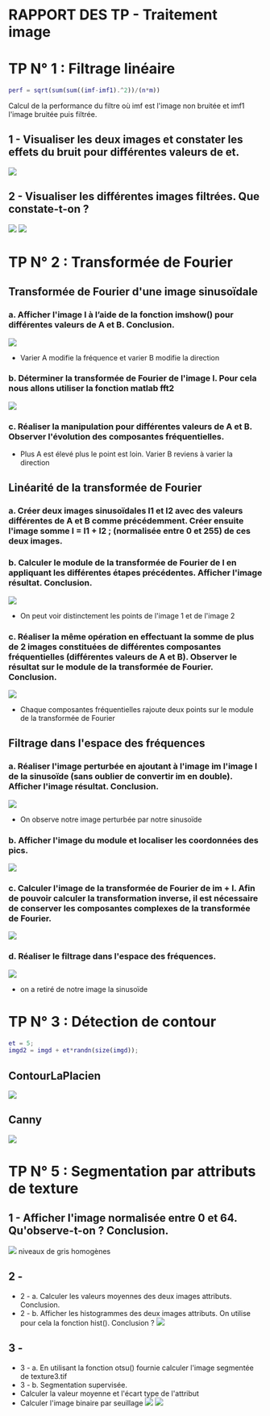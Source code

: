 # RAPPORT DES TP - Traitement image
# TP N° 1 : Filtrage linéaire

```matlab
perf = sqrt(sum(sum((imf-imf1).^2))/(n*m))
```
Calcul de la performance du filtre où imf est l'image non bruitée et imf1 l'image bruitée puis filtrée.
## 1 - Visualiser les deux images et constater les effets du bruit pour différentes valeurs de et.
![](https://i.imgur.com/xooJY4O.png)
## 2 - Visualiser les différentes images filtrées. Que constate-t-on ?
![](https://i.imgur.com/dS0KoyL.png)
![](https://i.imgur.com/jS7d914.png)


# TP N° 2 : Transformée de Fourier
## Transformée de Fourier d'une image sinusoïdale
### a. Afficher l'image I à l’aide de la fonction imshow() pour différentes valeurs de A et B. Conclusion.
![](https://i.imgur.com/Wu7pnbd.png)
- Varier A modifie la fréquence et varier B modifie la direction
### b. Déterminer la transformée de Fourier de l'image I. Pour cela nous allons utiliser la fonction matlab fft2 
![](https://i.imgur.com/bJxuUP9.png)
### c. Réaliser la manipulation pour différentes valeurs de A et B. Observer l'évolution des composantes fréquentielles.
- Plus A est élevé plus le point est loin. Varier B reviens à varier la direction

## Linéarité de la transformée de Fourier
### a. Créer deux images sinusoïdales I1 et I2 avec des valeurs différentes de A et B comme précédemment. Créer ensuite l'image somme I = I1 + I2 ; (normalisée entre 0 et 255) de ces deux images.
### b. Calculer le module de la transformée de Fourier de I en appliquant les différentes étapes précédentes. Afficher l'image résultat. Conclusion.
![](https://i.imgur.com/NalRKxE.png)
- On peut voir distinctement les points de l'image 1 et de l'image 2
### c. Réaliser la même opération en effectuant la somme de plus de 2 images constituées de différentes composantes fréquentielles (différentes valeurs de A et B). Observer le résultat sur le module de la transformée de Fourier. Conclusion.
![](https://i.imgur.com/1c29OBL.png)
- Chaque composantes fréquentielles rajoute deux points sur le module de la transformée de Fourier

## Filtrage dans l'espace des fréquences
### a. Réaliser l'image perturbée en ajoutant à l'image im l'image I de la sinusoïde (sans oublier de convertir im en double). Afficher l'image résultat. Conclusion.
![](https://i.imgur.com/nfGPquk.png)
- On observe notre image perturbée par notre sinusoïde

### b. Afficher l'image du module et localiser les coordonnées des pics.
![](https://i.imgur.com/LLkFXSB.png)

### c. Calculer l'image de la transformée de Fourier de im + I. Afin de pouvoir calculer la transformation inverse, il est nécessaire de conserver les composantes complexes de la transformée de Fourier.
![](https://i.imgur.com/BF0uJji.png)

### d. Réaliser le filtrage dans l'espace des fréquences.
![](https://i.imgur.com/0U7uR0M.png)
- on a retiré de notre image la sinusoïde

# TP N° 3 : Détection de contour

```matlab
et = 5;
imgd2 = imgd + et*randn(size(imgd));
```
## ContourLaPlacien
![](https://i.imgur.com/Ywy99pL.png)

## Canny
![](https://i.imgur.com/2Tf2btm.png)


# TP N° 5 : Segmentation par attributs de texture


## 1 - Afficher l'image normalisée entre 0 et 64. Qu'observe-t-on ? Conclusion.
![](https://i.imgur.com/yLLlFsL.png)
niveaux de gris homogènes
## 2 - 
  * 2 - a. Calculer les valeurs moyennes des deux images attributs. Conclusion.
  * 2 - b. Afficher les histogrammes des deux images attributs. On utilise pour cela la fonction hist(). Conclusion ?
  ![](https://i.imgur.com/462Mn84.png)
## 3 -
  * 3 - a. En utilisant la fonction otsu() fournie calculer l'image segmentée de texture3.tif
  * 3 - b. Segmentation supervisée. 
  * Calculer la valeur moyenne et l'écart type de l'attribut
  * Calculer l'image binaire par seuillage
  ![](https://i.imgur.com/XgfHAwy.png)
  ![](https://i.imgur.com/UyDaSSw.png)

